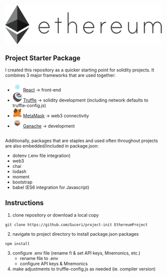 ![](public/eth.png)
##
## Project Starter Package
I created this repository as a quicker starting point for solidity projects. It combines 3 major frameworks that are used together:
- <img src="public/react.png" width="30" > [React](https://reactjs.org/) -> front-end
- <img src="public/truffle.png" width="30" > [Truffle](https://www.trufflesuite.com/truffle) -> solidity development (including network defaults to truffle-config.js)
- <img src="public/metamask.png" width="30" > [MetaMask](https://metamask.io/) -> web3 connectivity
- <img src="public/ganache.png" width="30" > [Ganache](https://www.trufflesuite.com/ganache) -> development 
##
Additionally, packages that are staples and used often throughout projects are also embedded/included in package.json:
- dotenv (.env file integration)
- web3
- chai
- lodash
- moment
- bootstrap
- babel (ES6 integration for Javascript)
##
## Instructions
1.  clone repository or download a local copy
```
git clone https://github.com/Guceri/project-init EthereumProject
```
2.  navigate to project directory to install package.json packages
```
npm install
```
3.  configure .env file (rename fi & set API keys, Mnemonics, etc.)
      - rename file to .env
      - configure API keys & Mnemonics
4.  make adjustments to truffle-config.js as needed (ie. compiler version)
